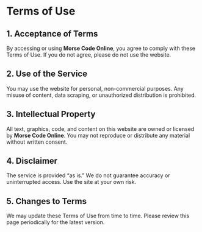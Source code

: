 # Terms of Use

## 1. Acceptance of Terms
By accessing or using **Morse Code Online**, you agree to comply with these Terms of Use. If you do not agree, please do not use the website.

## 2. Use of the Service
You may use the website for personal, non-commercial purposes. Any misuse of content, data scraping, or unauthorized distribution is prohibited.

## 3. Intellectual Property
All text, graphics, code, and content on this website are owned or licensed by **Morse Code Online**. You may not reproduce or distribute any material without written consent.

## 4. Disclaimer
The service is provided “as is.” We do not guarantee accuracy or uninterrupted access. Use the site at your own risk.

## 5. Changes to Terms
We may update these Terms of Use from time to time. Please review this page periodically for the latest version.
